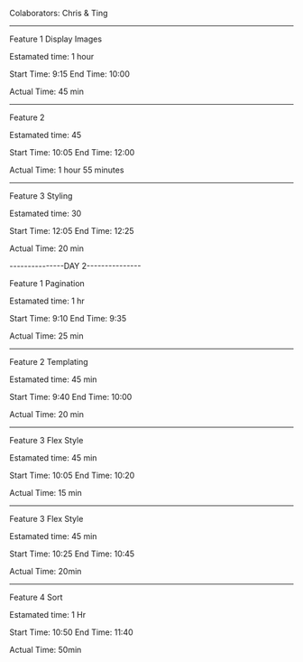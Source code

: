 Colaborators: Chris & Ting

-----------------------------

Feature 1 Display Images

Estamated time: 1 hour

Start Time: 9:15
End Time: 10:00

Actual Time: 45 min

------------------------

Feature 2

Estamated time: 45

Start Time: 10:05
End Time: 12:00

Actual Time: 1 hour 55 minutes

-------------------------------------

Feature 3 Styling

Estamated time: 30

Start Time: 12:05
End Time: 12:25

Actual Time: 20 min

---------------DAY 2---------------

Feature 1 Pagination

Estamated time: 1 hr

Start Time: 9:10
End Time: 9:35

Actual Time: 25 min

-------------------------

Feature 2 Templating

Estamated time: 45 min

Start Time: 9:40
End Time: 10:00

Actual Time: 20 min

-------------------------
Feature 3 Flex Style

Estamated time: 45 min

Start Time: 10:05
End Time: 10:20

Actual Time: 15 min

-------------------------
Feature 3 Flex Style

Estamated time: 45 min

Start Time: 10:25
End Time: 10:45

Actual Time:  20min

-------------------------
Feature 4 Sort

Estamated time: 1 Hr

Start Time: 10:50
End Time: 11:40

Actual Time:  50min